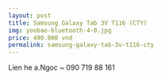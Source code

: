 ```yaml
---
layout: post
title: Samsung Galaxy Tab 3V T116 (CTY)
img: yoobao-bluetooth-4-0.jpg
price: 490.000 vnd
permalink: samsung-galaxy-tab-3v-t116-cty
---
```

Lien he a.Ngoc ~ 090 719 88 161
